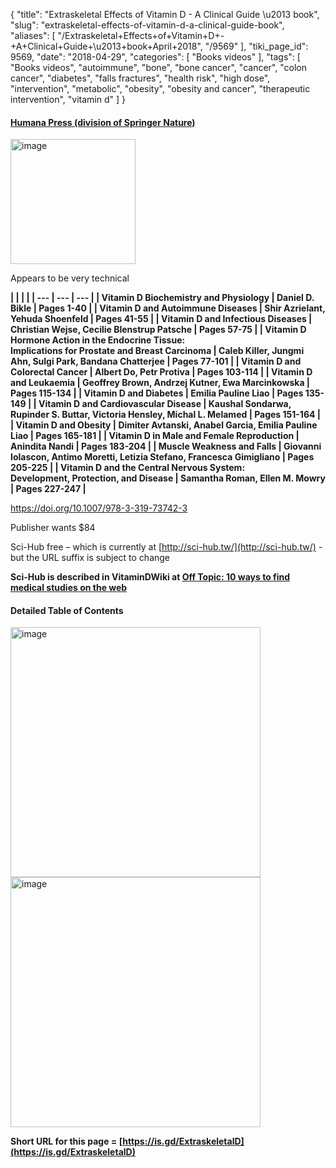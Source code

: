 {
    "title": "Extraskeletal Effects of Vitamin D - A Clinical Guide \u2013 book",
    "slug": "extraskeletal-effects-of-vitamin-d-a-clinical-guide-book",
    "aliases": [
        "/Extraskeletal+Effects+of+Vitamin+D+-+A+Clinical+Guide+\u2013+book+April+2018",
        "/9569"
    ],
    "tiki_page_id": 9569,
    "date": "2018-04-29",
    "categories": [
        "Books videos"
    ],
    "tags": [
        "Books videos",
        "autoimmune",
        "bone",
        "bone cancer",
        "cancer",
        "colon cancer",
        "diabetes",
        "falls fractures",
        "health risk",
        "high dose",
        "intervention",
        "metabolic",
        "obesity",
        "obesity and cancer",
        "therapeutic intervention",
        "vitamin d"
    ]
}


#### [Humana Press (division of Springer Nature)](https://link.springer.com/book/10.1007%2F978-3-319-73742-3#page=111)

<img src="https://d378j1rmrlek7x.cloudfront.net/attachments/jpeg/book-cover.jpg" alt="image" width="200">

Appears to be very technical

 **| | | |
| --- | --- | --- |
| Vitamin D Biochemistry and Physiology | Daniel D. Bikle | Pages 1-40 |
| Vitamin D and Autoimmune Diseases | Shir Azrielant, Yehuda Shoenfeld | Pages 41-55 |
| Vitamin D and Infectious Diseases | Christian Wejse, Cecilie Blenstrup Patsche | Pages 57-75 |
| Vitamin D Hormone Action in the Endocrine Tissue:<br> Implications for Prostate and Breast Carcinoma | Caleb Killer, Jungmi Ahn, Sulgi Park, Bandana Chatterjee | Pages 77-101 |
| Vitamin D and Colorectal Cancer | Albert Do, Petr Protiva | Pages 103-114 |
| Vitamin D and Leukaemia | Geoffrey Brown, Andrzej Kutner, Ewa Marcinkowska | Pages 115-134 |
| Vitamin D and Diabetes | Emilia Pauline Liao | Pages 135-149 |
| Vitamin D and Cardiovascular Disease | Kaushal Sondarwa, Rupinder S. Buttar, Victoria Hensley, Michal L. Melamed | Pages 151-164 |
| Vitamin D and Obesity | Dimiter Avtanski, Anabel Garcia, Emilia Pauline Liao | Pages 165-181 |
| Vitamin D in Male and Female Reproduction | Anindita Nandi | Pages 183-204 |
| Muscle Weakness and Falls | Giovanni Iolascon, Antimo Moretti, Letizia Stefano, Francesca Gimigliano | Pages 205-225 |
| Vitamin D and the Central Nervous System: <br>Development, Protection, and Disease | Samantha Roman, Ellen M. Mowry | Pages 227-247 |** 

https://doi.org/10.1007/978-3-319-73742-3

Publisher wants $84

Sci-Hub  free – which is currently at [http://sci-hub.tw/](http://sci-hub.tw/) - but the URL suffix is subject to change

 **Sci-Hub is described in VitaminDWiki at [Off Topic: 10 ways to find medical studies on the web](/posts/off-topic-10-ways-to-find-medical-studies-on-the-web)** 

#### Detailed Table of Contents

<img src="https://d378j1rmrlek7x.cloudfront.net/attachments/jpeg/toc1-9.jpg" alt="image" width="400">

<img src="https://d378j1rmrlek7x.cloudfront.net/attachments/jpeg/toc-10-.jpg" alt="image" width="400">

 **Short URL for this page = [https://is.gd/ExtraskeletalD](https://is.gd/ExtraskeletalD)** 

<!-- ~tc~ (alias(Extraskeletal Effects of Vitamin D A Clinical Guide – book April 2018)) ~/tc~ -->